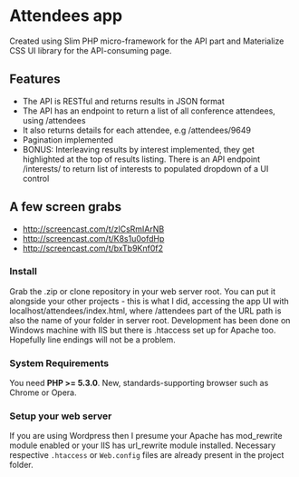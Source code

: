 # Attendees app

Created using Slim PHP micro-framework for the API part and Materialize CSS UI library for the API-consuming page.

## Features

* The API is RESTful and returns results in JSON format
* The API has an endpoint to return a list of all conference attendees, using /attendees
* It also returns details for each attendee, e.g /attendees/9649
* Pagination implemented
* BONUS: Interleaving results by interest implemented, they get highlighted at the top of results listing. There is an API endpoint /interests/ to return list of interests to populated dropdown of a UI control

## A few screen grabs
* http://screencast.com/t/zlCsRmIArNB
* http://screencast.com/t/K8s1u0ofdHp
* http://screencast.com/t/bxTb9Knf0f2


### Install
Grab the .zip or clone repository in your web server root.
You can put it alongside your other projects - this is what I did, accessing the app UI with localhost/attendees/index.html, where /attendees part of the URL path is also the name of your folder in server root.
Development has been done on Windows machine with IIS but there is .htaccess set up for Apache too.
Hopefully line endings will not be a problem.

### System Requirements

You need **PHP >= 5.3.0**.
New, standards-supporting browser such as Chrome or Opera.


### Setup your web server
If you are using Wordpress then I presume your Apache has mod_rewrite module enabled or your IIS has url_rewrite module installed.
Necessary respective `.htaccess` or `Web.config` files are already present in the project folder.


